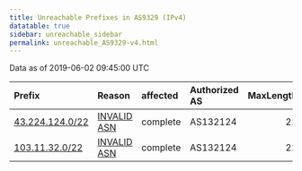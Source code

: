 ```yaml
---
title: Unreachable Prefixes in AS9329 (IPv4)
datatable: true
sidebar: unreachable_sidebar
permalink: unreachable_AS9329-v4.html
---
```


Data as of 2019-06-02 09:45:00 UTC


<div class="datatable-begin"></div>

| Prefix                                                   | Reason                                                                                                | affected   | Authorized AS   |   MaxLength | Anchor                                       |   unreachable /24s |
|:---------------------------------------------------------|:------------------------------------------------------------------------------------------------------|:-----------|:----------------|------------:|:---------------------------------------------|-------------------:|
| [43.224.124.0/22](https://stat.ripe.net/43.224.124.0/22) | [INVALID ASN](https://rpki-validator.ripe.net/announcement-preview?asn=AS9329&prefix=43.224.124.0/22) | complete   | AS132124        |          22 | [APNIC](unreachable_APNIC_RPKI_Root-v4.html) |                  4 |
| [103.11.32.0/22](https://stat.ripe.net/103.11.32.0/22)   | [INVALID ASN](https://rpki-validator.ripe.net/announcement-preview?asn=AS9329&prefix=103.11.32.0/22)  | complete   | AS132124        |          22 | [APNIC](unreachable_APNIC_RPKI_Root-v4.html) |                  4 |

<div class="datatable-end"></div>